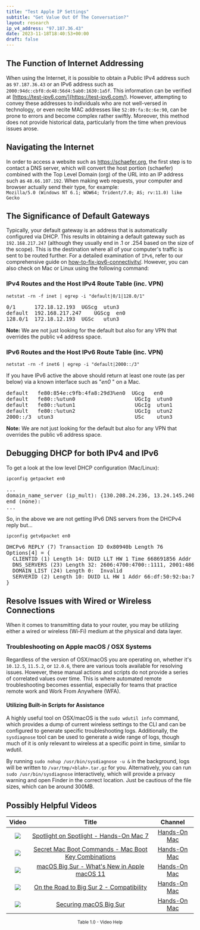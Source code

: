 ```yaml
---
title: "Test Apple IP Settings"
subtitle: "Get Value Out Of The Conversation?"
layout: research
ip_v4_address: "97.187.36.43"
date: 2023-11-18T18:40:53+00:00
draft: false
---
```


## The Function of Internet Addressing

When using the Internet, it is possible to obtain a Public IPv4 address such as ```97.187.36.43``` or an IPv6 address such as ```2000:94dc:cbf8:dc48:56d4:5ab0:1630:1a5f```. This information can be verified at [https://test-ipv6.com/](https://test-ipv6.com/). However, attempting to convey these addresses to individuals who are not well-versed in technology, or even recite MAC addresses like ```52:89:fa:8c:6e:90```, can be prone to errors and become complex rather swiftly. Moreover, this method does not provide historical data, particularly from the time when previous issues arose.
## Navigating the Internet
In order to access a website such as https://schaefer.org, the first step is to contact a DNS server, which will convert the host portion (schaefer) combined with the Top Level Domain (org) of the URL into an IP address such as ```48.66.107.192```. When making web requests, your computer and browser actually send their type, for example: <br>```Mozilla/5.0 (Windows NT 6.1; WOW64; Trident/7.0; AS; rv:11.0) like Gecko```
## The Significance of Default Gateways
Typically, your default gateway is an address that is automatically configured via DHCP. This results in obtaining a default gateway such as ```192.168.217.247``` (although they usually end in .1 or .254 based on the size of the scope). This is the destination where all of your computer's traffic is sent to be routed further. For a detailed examination of ```IPv6```, refer to our comprehensive guide on [how-to-fix-ipv6-connectivity/](/blog/how-to-fix-ipv6-connectivity/). However, you can also check on Mac or Linux using the following command: <br>
### IPv4 Routes and the Host IPv4 Route Table (inc. VPN)
```netstat -rn -f inet | egrep -i "default|0/1|128.0/1"```

<pre>
0/1      172.18.12.193  UGScg  utun3
default  192.168.217.247    UGScg  en0
128.0/1  172.18.12.193  UGSc   utun3</pre>

**Note:** We are not just looking for the default but also for any VPN that overrides the public v4 address space.

### IPv6 Routes and the Host IPv6 Route Table (inc. VPN)
```netstat -rn -f inet6 | egrep -i "default|2000::/3"```

If you have IPv6 active the above should return at least one route (as per below) via a known interface such as "_en0_ " on a Mac. 

<pre>
default   fe80:854e:c9fb:4fa8:29d3%en0  UGcg   en0
default   fe80::%utun0                   UGcIg  utun0
default   fe80::%utun1                   UGcIg  utun1
default   fe80::%utun2                   UGcIg  utun2
2000::/3  utun3                          USc    utun3</pre>

**Note:** We are not just looking for the default but also for any VPN that overrides the public v6 address space.
<br>

## Debugging DHCP for both IPv4 and IPv6

To get a look at the low level DHCP configuration (Mac/Linux): 

```ipconfig getpacket en0```

<pre>
...
domain_name_server (ip_mult): {130.208.24.236, 13.24.145.240}
end (none):
...</pre>

So, in the above we are not getting IPv6 DNS servers from the DHCPv4 reply but...

```ipconfig getv6packet en0```

<pre>
DHCPv6 REPLY (7) Transaction ID 0x80940b Length 76
Options[4] = {
  CLIENTID (1) Length 14: DUID LLT HW 1 Time 668691856 Addr 52:89:fa:8c:6e:90
  DNS_SERVERS (23) Length 32: 2606:4700:4700::1111, 2001:4860:4860::8844
  DOMAIN_LIST (24) Length 0:  Invalid
  SERVERID (2) Length 10: DUID LL HW 1 Addr 66:df:50:92:ba:75
}</pre>




## Resolve Issues with Wired or Wireless Connections

When it comes to transmitting data to your router, you may be utilizing either a wired or wireless (Wi-Fi) medium at the physical and data layer.
### Troubleshooting on Apple macOS / OSX Systems
Regardless of the version of OSX/macOS you are operating on, whether it's `10.12.5`, `11.5.2`, or `12.0.6`, there are various tools available for resolving issues. However, these manual actions and scripts do not provide a series of correlated values over time. This is where automated remote troubleshooting becomes essential, especially for teams that practice remote work and Work From Anywhere (WFA).
#### Utilizing Built-in Scripts for Assistance
A highly useful tool on OSX/macOS is the `sudo wdutil info` command, which provides a dump of current wireless settings to the CLI and can be configured to generate specific troubleshooting logs. Additionally, the `sysdiagnose` tool can be used to generate a wide range of logs, though much of it is only relevant to wireless at a specific point in time, similar to wdutil.

By running `sudo nohup /usr/bin/sysdiagnose -u &` in the background, logs will be written to `/var/tmp/<blah>.tar.gz` for you. Alternatively, you can run `sudo /usr/bin/sysdiagnose` interactively, which will provide a privacy warning and open Finder in the correct location. Just be cautious of the file sizes, which can be around 300MB.
## Possibly Helpful Videos

<link href="/plugins/lity/css/lity.min.css" rel="stylesheet">
<script src="/plugins/lity/js/lity.min.js"></script>
<div class="table1-start"></div>

|Video | Title | Channel |
| :---: | :---: | :---: |
|<a href="https://www.youtube.com/watch?v=RslZ4W1EPqk" data-lity><img src="https://i.ytimg.com/vi/RslZ4W1EPqk/default.jpg" class="img-fluid"></a>|<a href="https://www.youtube.com/watch?v=RslZ4W1EPqk" data-lity>Spotlight on Spotlight - Hands-On Mac 7</a>|<a target="_blank" href="https://www.youtube.com/channel/UCg43DP8MdHVcl4rFK_delBg" >Hands-On Mac</a>|
|<a href="https://www.youtube.com/watch?v=VwNYWAxHCgM" data-lity><img src="https://i.ytimg.com/vi/VwNYWAxHCgM/default.jpg" class="img-fluid"></a>|<a href="https://www.youtube.com/watch?v=VwNYWAxHCgM" data-lity>Secret Mac Boot Commands - Mac Boot Key Combinations</a>|<a target="_blank" href="https://www.youtube.com/channel/UCg43DP8MdHVcl4rFK_delBg" >Hands-On Mac</a>|
|<a href="https://www.youtube.com/watch?v=JMKi6o9kaZI" data-lity><img src="https://i.ytimg.com/vi/JMKi6o9kaZI/default.jpg" class="img-fluid"></a>|<a href="https://www.youtube.com/watch?v=JMKi6o9kaZI" data-lity>macOS Big Sur - What&#39;s New in Apple macOS 11</a>|<a target="_blank" href="https://www.youtube.com/channel/UCg43DP8MdHVcl4rFK_delBg" >Hands-On Mac</a>|
|<a href="https://www.youtube.com/watch?v=HEbK-Tignuc" data-lity><img src="https://i.ytimg.com/vi/HEbK-Tignuc/default.jpg" class="img-fluid"></a>|<a href="https://www.youtube.com/watch?v=HEbK-Tignuc" data-lity>On the Road to Big Sur 2 - Compatibility</a>|<a target="_blank" href="https://www.youtube.com/channel/UCg43DP8MdHVcl4rFK_delBg" >Hands-On Mac</a>|
|<a href="https://www.youtube.com/watch?v=7KdhJimuhNw" data-lity><img src="https://i.ytimg.com/vi/7KdhJimuhNw/default.jpg" class="img-fluid"></a>|<a href="https://www.youtube.com/watch?v=7KdhJimuhNw" data-lity>Securing macOS Big Sur</a>|<a target="_blank" href="https://www.youtube.com/channel/UCg43DP8MdHVcl4rFK_delBg" >Hands-On Mac</a>|

<center><small>Table 1.0 - Video Help</small></center>
 <br>
<div class="table1-end"></div>
<script type="text/javascript">
(function() {
    $('div.table1-start').nextUntil('div.table1-end', 'table').addClass('table thead-dark table-striped table-responsive rounded').attr('id', 't1');
    $('#t1').find('thead').addClass('thead-dark');
})();
</script>
